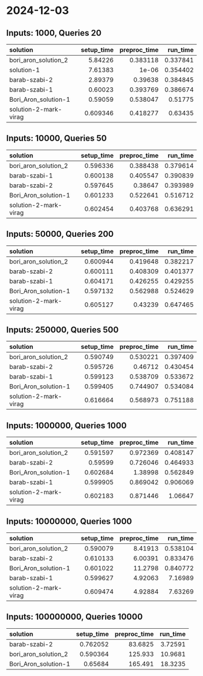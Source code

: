# 2024-12-03

## Inputs: 1000, Queries 20

| solution              |   setup_time |   preproc_time |   run_time |
|:----------------------|-------------:|---------------:|-----------:|
| bori_aron_solution_2  |     5.84226  |       0.383118 |   0.337841 |
| solution-1            |     7.61383  |       1e-06    |   0.354402 |
| barab-szabi-2         |     2.89379  |       0.39638  |   0.384845 |
| barab-szabi-1         |     0.60023  |       0.393769 |   0.386674 |
| Bori_Aron_solution-1  |     0.59059  |       0.538047 |   0.51775  |
| solution-2-mark-virag |     0.609346 |       0.418277 |   0.63435  |

## Inputs: 10000, Queries 50

| solution              |   setup_time |   preproc_time |   run_time |
|:----------------------|-------------:|---------------:|-----------:|
| bori_aron_solution_2  |     0.596336 |       0.388438 |   0.379614 |
| barab-szabi-1         |     0.600138 |       0.405547 |   0.390839 |
| barab-szabi-2         |     0.597645 |       0.38647  |   0.393989 |
| Bori_Aron_solution-1  |     0.601233 |       0.522641 |   0.516712 |
| solution-2-mark-virag |     0.602454 |       0.403768 |   0.636291 |

## Inputs: 50000, Queries 200

| solution              |   setup_time |   preproc_time |   run_time |
|:----------------------|-------------:|---------------:|-----------:|
| bori_aron_solution_2  |     0.600944 |       0.419648 |   0.382217 |
| barab-szabi-2         |     0.600111 |       0.408309 |   0.401377 |
| barab-szabi-1         |     0.604171 |       0.426255 |   0.429255 |
| Bori_Aron_solution-1  |     0.597132 |       0.562988 |   0.524629 |
| solution-2-mark-virag |     0.605127 |       0.43239  |   0.647465 |

## Inputs: 250000, Queries 500

| solution              |   setup_time |   preproc_time |   run_time |
|:----------------------|-------------:|---------------:|-----------:|
| bori_aron_solution_2  |     0.590749 |       0.530221 |   0.397409 |
| barab-szabi-2         |     0.595726 |       0.46712  |   0.430454 |
| barab-szabi-1         |     0.599123 |       0.538709 |   0.533672 |
| Bori_Aron_solution-1  |     0.599405 |       0.744907 |   0.534084 |
| solution-2-mark-virag |     0.616664 |       0.568973 |   0.751188 |

## Inputs: 1000000, Queries 1000

| solution              |   setup_time |   preproc_time |   run_time |
|:----------------------|-------------:|---------------:|-----------:|
| bori_aron_solution_2  |     0.591597 |       0.972369 |   0.408147 |
| barab-szabi-2         |     0.59599  |       0.726046 |   0.464933 |
| Bori_Aron_solution-1  |     0.602684 |       1.38998  |   0.562849 |
| barab-szabi-1         |     0.599905 |       0.869042 |   0.906069 |
| solution-2-mark-virag |     0.602183 |       0.871446 |   1.06647  |

## Inputs: 10000000, Queries 1000

| solution              |   setup_time |   preproc_time |   run_time |
|:----------------------|-------------:|---------------:|-----------:|
| bori_aron_solution_2  |     0.590079 |        8.41913 |   0.538104 |
| barab-szabi-2         |     0.610133 |        6.00391 |   0.833476 |
| Bori_Aron_solution-1  |     0.601022 |       11.2798  |   0.840772 |
| barab-szabi-1         |     0.599627 |        4.92063 |   7.16989  |
| solution-2-mark-virag |     0.609474 |        4.92884 |   7.63269  |

## Inputs: 100000000, Queries 10000

| solution             |   setup_time |   preproc_time |   run_time |
|:---------------------|-------------:|---------------:|-----------:|
| barab-szabi-2        |     0.762052 |        83.6825 |    3.72591 |
| bori_aron_solution_2 |     0.590364 |       125.933  |   10.9681  |
| Bori_Aron_solution-1 |     0.65684  |       165.491  |   18.3235  |